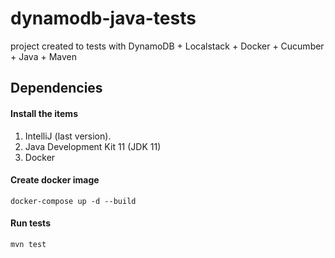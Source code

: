 # dynamodb-java-tests
project created to tests with DynamoDB + Localstack + Docker + Cucumber + Java + Maven

## Dependencies

#### Install the items

1. IntelliJ (last version).
2. Java Development Kit 11 (JDK 11)
3. Docker

#### Create docker image

```docker-compose up -d --build```

#### Run tests

```mvn test```

